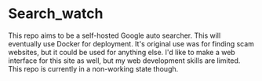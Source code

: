# Search_watch
This repo aims to be a self-hosted Google auto searcher. This will eventually use Docker for deployment. It's original use was for finding scam websites, but it could be used for anything else. I'd like to make a web interface for this site as well, but my web development skills are limited. This repo is currently in a non-working state though.